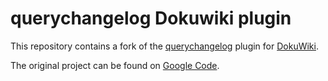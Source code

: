 querychangelog Dokuwiki plugin
==============================

This repository contains a fork of the [querychangelog](https://www.dokuwiki.org/plugin:querychangelog) plugin for [DokuWiki](https://www.dokuwiki.org/).

The original project can be found on [Google Code](https://code.google.com/archive/p/querychangelog/).
